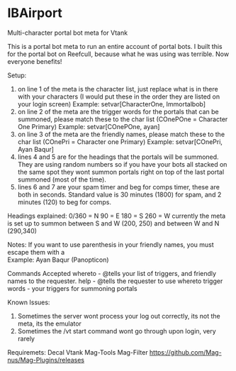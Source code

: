 # IBAirport
Multi-character portal bot meta for Vtank

This is a portal bot meta to run an entire account of portal bots. I built this for the portal bot on Reefcull, because what he was using was terrible. Now everyone benefits!

Setup:
1. on line 1 of the meta is the character list, just replace what is in there with your characters (I would put these in the order they are listed on your login screen)
Example: setvar[CharacterOne, Immortalbob]
2. on line 2 of the meta are the trigger words for the portals that can be summoned, please match these to the char list (COnePOne = Character One Primary)
Example: setvar[COnePOne, ayan]
3. on line 3 of the meta are the friendly names, please match these to the char list (COnePri = Character one Primary)
Example: setvar[COnePri, Ayan Baqur]
4. lines 4 and 5 are for the headings that the portals will be summoned. They are using random numbers so if you have your bots all stacked on the same spot they wont summon portals right on top of the last portal summoned (most of the time).
5. lines 6 and 7 are your spam timer and beg for comps timer, these are both in seconds. Standard value is 30 minutes (1800) for spam, and 2 minutes (120) to beg for comps.

Headings explained:
0/360 = N
90 = E
180 = S
260 = W
currently the meta is set up to summon between S and W (200, 250) and between W and N (290,340)

Notes:
If you want to use parenthesis in your friendly names, you must escape them with a \
Example: Ayan Baqur \(Panopticon\)

Commands Accepted
whereto - @tells your list of triggers, and friendly names to the requester.
help - @tells the requester to use whereto
trigger words - your triggers for summoning portals

Known Issues:
1. Sometimes the server wont process your log out correctly, its not the meta, its the emulator
2. Sometimes the /vt start command wont go through upon login, very rarely

Requiremets:
Decal
Vtank
Mag-Tools
Mag-Filter https://github.com/Mag-nus/Mag-Plugins/releases

